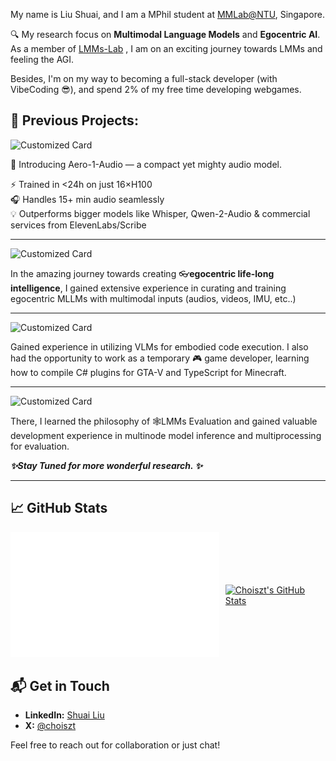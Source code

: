 <p>My name is Liu Shuai, and I am a MPhil student at <a href="https://www.mmlab-ntu.com/" target="_blank">MMLab@NTU</a>, Singapore.</p>

<p>🔍 My research focus on <strong>Multimodal Language Models</strong> and <strong>Egocentric AI</strong>.<br>
As a member of  <a href="https://www.lmms-lab.com/" target="_blank">LMMs-Lab</a> , I am on an exciting journey towards LMMs and feeling the AGI.</p>
Besides, I'm on my way to becoming a full-stack developer (with VibeCoding 😎), and spend 2% of my free time developing webgames.

<!-- Start of Selection -->
<h2>🚀 Previous Projects:</h2>
<img src="https://github-readme-stats.vercel.app/api/pin?username=EvolvingLMMs-Lab&repo=Aero-1&title_color=fff&icon_color=f9f9f9&text_color=9f9f9f&bg_color=151515" alt="Customized Card" />
<p>🚀 Introducing Aero-1-Audio — a compact yet mighty audio model.

⚡ Trained in <24h on just 16×H100<br>
🎧 Handles 15+ min audio seamlessly<br>
💡 Outperforms bigger models like Whisper, Qwen-2-Audio & commercial services from ElevenLabs/Scribe</p>
<hr />


<img src="https://github-readme-stats.vercel.app/api/pin?username=EvolvingLMMs-Lab&repo=EgoLife&title_color=fff&icon_color=f9f9f9&text_color=9f9f9f&bg_color=151515" alt="Customized Card" />
<p>In the amazing journey towards creating 👓<strong>egocentric life-long intelligence</strong>, I gained extensive experience in curating and training egocentric MLLMs with multimodal inputs (audios, videos, IMU, etc..)</p>
<hr />

<img src="https://github-readme-stats.vercel.app/api/pin?username=dongyh20&repo=Octopus&title_color=fff&icon_color=f9f9f9&text_color=9f9f9f&bg_color=151515" alt="Customized Card" />
<p>Gained experience in utilizing VLMs for embodied code execution. I also had the opportunity to work as a temporary 🎮 game developer, learning how to compile C# plugins for GTA-V and TypeScript for Minecraft.</p>
<hr />

<img src="https://github-readme-stats.vercel.app/api/pin?username=EvolvingLMMs-Lab&repo=lmms-eval&title_color=fff&icon_color=f9f9f9&text_color=9f9f9f&bg_color=151515" alt="Customized Card" />
<p>There, I learned the philosophy of 🕸️LMMs Evaluation and gained valuable development experience in multinode model inference and multiprocessing for evaluation. 

<p><strong><em>✨Stay Tuned for more wonderful research. ✨</em></strong></p>
</p>
<hr />




<h2>📈 GitHub Stats</h2>

<div style="display: flex; gap: 10px; align-items: center;">
  <a href="https://github.com/choiszt/github-stats">
    <img src="https://github.com/choiszt/github-stats/blob/master/generated/overview.svg#gh-dark-mode-only" 
         alt="GitHub Stats Overview" 
         style="height: 200px;" />
  </a>

  <a href="https://github.com/choiszt">
    <img src="https://github-readme-stats.vercel.app/api?username=choiszt&include_all_commits=true&show_icons=true&title_color=fff&icon_color=79ff97&text_color=9f9f9f&bg_color=151515" 
         alt="Choiszt's GitHub Stats" 
         style="height: 200px;" />
  </a>

</div>

<h2>📬 Get in Touch</h2>

<ul>
  <li><strong>LinkedIn:</strong> <a href="https://www.linkedin.com/in/shuai-liu-21a780286/">Shuai Liu</a></li>
  <li><strong>X:</strong> <a href="https://x.com/choiszt">@choiszt</a></li>
</ul>

<p>Feel free to reach out for collaboration or just chat!</p>